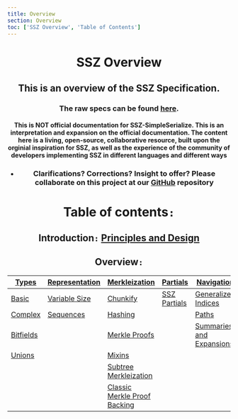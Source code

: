 ```yaml
---
title: Overview
section: Overview
toc: ['SSZ Overview', 'Table of Contents']
---
```

<div align='center' id='SSZ%20Overview'>

# SSZ Overview

## This is an overview of the SSZ Specification.

### The raw specs can be found [here](#/specs).

#### This is NOT official documentation for SSZ-SimpleSerialize. This is an interpretation and expansion on the official documentation. The content here is a living, open-source, collaborative resource, built upon the orginial inspiration for SSZ, as well as the experience of the community of developers implementing SSZ in different languages and different ways

- ### Clarifications? Corrections? Insight to offer? Please collaborate on this project at our [GitHub](#https://www.github.com/scottypoi/ssz-simpleserialize) repository

# Table of contents`:`

<div id='Table%20of%20Contents'>

## Introduction`:` [Principles and Design](./overview/principles_and_design)

## Overview`:`

| [Types](#overview/types)         | [Representation](#overview/representation)     | [Merkleization](#overview/merkleization)                 | [Partials](#overview/partials)     | [Navigation](#overview/navigation)                   |
| -------------------------------- | ---------------------------------------------- | -------------------------------------------------------- | ---------------------------------- | ---------------------------------------------------- |
| [Basic](#overview/basic)         | [Variable Size](#overview/fixed_variable_size) | [Chunkify](#overview/chunkify)                           | [SSZ Partials](#overview/partials) | [Generalized Indices](#overview/generalized_indices) |
| [Complex](#overview/complex)     | [Sequences](#overview/sequences)               | [Hashing](#overview/hashing)                             |                                    | [Paths](#overview/paths)                             |
| [Bitfields](#overview/bitfields) |                                                | [Merkle Proofs](#overview/merkle_proofs)                 |                                    | [Summaries and Expansions](summaries_and_expansions) |
| [Unions](#overview/unions)       |                                                | [Mixins](#overview/mixin)                                |
|                                  |                                                | [Subtree Merkleization](#overview/subtree_merkleization) |
|                                  |                                                | [Classic Merkle Proof Backing](#overview/classic)        |
